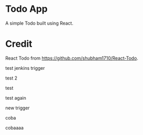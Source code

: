 # Todo App
A simple Todo built using React.

# Credit
React Todo from https://github.com/shubham1710/React-Todo.

test jenkins trigger

test 2

test

test again

new trigger

coba

cobaaaa
